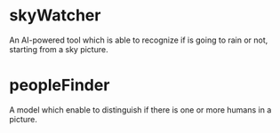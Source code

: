 # skyWatcher

An AI-powered tool which is able to recognize if is going to rain or not, starting from a sky picture.

# peopleFinder
A model which enable to distinguish if there is one or more humans in a picture.
